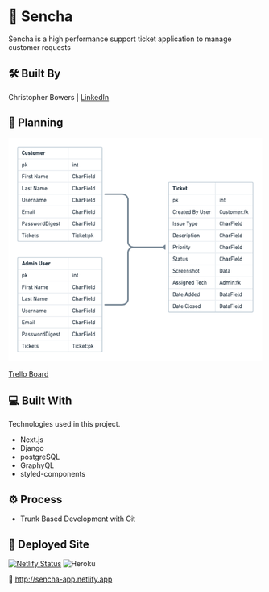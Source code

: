 # 🌱 Sencha

Sencha is a high performance support ticket application to manage customer requests


## 🛠 Built By

Christopher Bowers | [LinkedIn](https://linkedin.com/in/christopher-bowers-dev)


## 📝 Planning

![ERD](https://raw.githubusercontent.com/christopherbowers/sencha/main/assets/ERD.png "Sencha Entity Relationship Diagram")

[Trello Board](https://trello.com/b/1aJVGozb/sencha "Sencha Trello Board")


## 💻 Built With

Technologies used in this project.

- Next.js
- Django
- postgreSQL
- GraphyQL
- styled-components


## ⚙️ Process

- Trunk Based Development with Git


## 🚀 Deployed Site

[![Netlify Status](https://api.netlify.com/api/v1/badges/be9b96c4-ebdd-46eb-973b-9eaef57a4e76/deploy-status)](https://app.netlify.com/sites/sencha-app/deploys) ![Heroku](https://pyheroku-badge.herokuapp.com/?app=drby-app)

🔗 <http://sencha-app.netlify.app>
